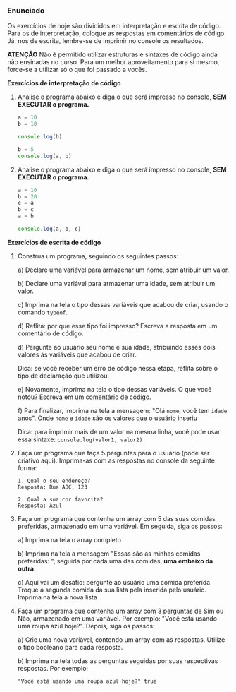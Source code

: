 ### Enunciado

Os exercícios de hoje são divididos em interpretação e escrita de código. Para os de interpretação, coloque as respostas em comentários de código. Já, nos de escrita, lembre-se de imprimir no console os resultados.

**ATENÇÃO**
Não é permitido utilizar estruturas e sintaxes de código ainda não ensinadas no curso. Para um melhor aproveitamento para si mesmo, force-se a utilizar só o que foi passado a vocês.

**Exercícios de interpretação de código**

1. Analise o programa abaixo e diga o que será impresso no console, **SEM EXECUTAR o programa.**

    ```jsx
    a = 10
    b = 10

    console.log(b)

    b = 5
    console.log(a, b)
    ```

2. Analise o programa abaixo e diga o que será impresso no console, **SEM EXECUTAR o programa.**

    ```jsx
    a = 10
    b = 20
    c = a
    b = c
    a = b

    console.log(a, b, c)
    ```

**Exercícios de escrita de código**

1. Construa um programa, seguindo os seguintes passos:

    a) Declare uma variável para armazenar um nome, sem atribuir um valor.

    b) Declare uma variável para armazenar uma idade, sem atribuir um valor.

    c) Imprima na tela o tipo dessas variáveis que acabou de criar, usando o comando `typeof`.

    d) Reflita: por que esse tipo foi impresso? Escreva a resposta em um comentário de código.

    d) Pergunte ao usuário seu nome e sua idade, atribuindo esses dois valores às variáveis que acabou de criar.

    Dica: se você receber um erro de código nessa etapa, reflita sobre o tipo de declaração que utilizou.

    e) Novamente, imprima na tela o tipo dessas variáveis. O que você notou? Escreva em um comentário de código.

    f) Para finalizar, imprima na tela a mensagem: "Olá `nome`,  você tem `idade` anos". Onde `nome` e `idade` são os valores que o usuário inseriu

    Dica: para imprimir mais de um valor na mesma linha, você pode usar essa sintaxe:
    `console.log(valor1, valor2)`

2. Faça um programa que faça 5 perguntas para o usuário (pode ser criativo aqui). Imprima-as com as respostas no console da seguinte forma:

    ```
    1. Qual o seu endereço?
    Resposta: Rua ABC, 123

    2. Qual a sua cor favorita?
    Resposta: Azul
    ```

3. Faça um programa que contenha um array com 5 das suas comidas preferidas, armazenado em uma variável. Em seguida, siga os passos:

    a) Imprima na tela o array completo

    b) Imprima na tela a mensagem "Essas são as minhas comidas preferidas: ", seguida por cada uma das comidas, **uma embaixo da outra**.

    c) Aqui vai um desafio: pergunte ao usuário uma comida preferida. Troque a segunda comida da sua lista pela inserida pelo usuário. Imprima na tela a nova lista

4. Faça um programa que contenha um array com 3 perguntas de Sim ou Não, armazenado em uma variável. Por exemplo: "Você está usando uma roupa azul hoje?". Depois, siga os passos:

    a) Crie uma nova variável, contendo um array com as respostas. Utilize o tipo booleano para cada resposta.

    b) Imprima na tela todas as perguntas seguidas por suas respectivas respostas. Por exemplo:

    ```
    "Você está usando uma roupa azul hoje?" true
    ```
